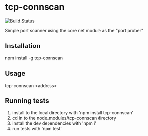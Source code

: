 # tcp-connscan 

[![Build Status](https://travis-ci.org/thedude42/tcp-connscan.svg?branch=master)](https://travis-ci.org/thedude42/tcp-connscan)

Simple port scanner using the core net module as the "port prober"

## Installation

npm install -g tcp-connscan

## Usage

tcp-connscan \<address\>

## Running tests

1. install to the local directory with 'npm install tcp-connscan' 
2. cd in to the node_modules/tcp-connscan directory
3. install the dev dependencies with 'npm i'
4. run tests with 'npm test'
